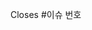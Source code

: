 Closes #이슈 번호

<!-- enhancement
## Summary
-->
<!-- post
## Check List  
- [ ] 맞춤법 검사
- [ ] 포스트 내용 및 문장 맥락 확인
- [ ] _posts README.md 목차 추가
-->
